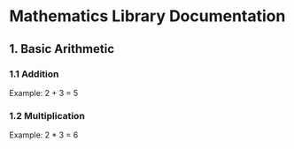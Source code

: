 # Mathematics Library Documentation

## 1. Basic Arithmetic
### 1.1 Addition
Example: 2 + 3 = 5

### 1.2 Multiplication
Example: 2 * 3 = 6
